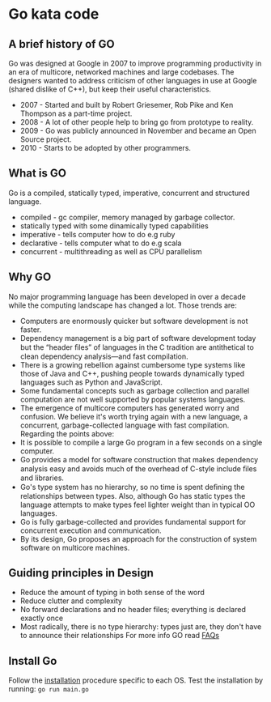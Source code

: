 # Go kata code

## A brief history of GO
Go was designed at Google in 2007 to improve programming productivity in an era of multicore, networked machines and large codebases.
The designers wanted to address criticism of other languages in use at Google (shared dislike of C++), but keep their useful characteristics.
* 2007 - Started and built by Robert Griesemer, Rob Pike and Ken Thompson as a part-time project.
* 2008 - A lot of other people help to bring go from prototype to reality.
* 2009 - Go was publicly announced in November and became an Open Source project.
* 2010 - Starts to be adopted by other programmers.

## What is GO
Go is a compiled, statically typed, imperative, concurrent and structured language.
* compiled - gc compiler, memory managed by garbage collector.
* statically typed with some dinamically typed capabilities
* imperative - tells computer how to do e.g ruby
* declarative - tells computer what to do e.g scala
* concurrent - multithreading as well as CPU parallelism 

## Why GO
No major programming language has been developed in over a decade while the computing landscape has changed a lot.
Those trends are:
* Computers are enormously quicker but software development is not faster.
* Dependency management is a big part of software development today but the “header ﬁles” of languages in the C tradition are antithetical to clean dependency analysis—and fast compilation.
* There is a growing rebellion against cumbersome type systems like those of Java and C++, pushing people towards dynamically typed languages such as Python and JavaScript.
* Some fundamental concepts such as garbage collection and parallel computation are not well supported by popular systems languages.
* The emergence of multicore computers has generated worry and confusion.
 We believe it's worth trying again with a new language, a concurrent, garbage-collected language with fast compilation. Regarding the points above:
 * It is possible to compile a large Go program in a few seconds on a single computer.
 * Go provides a model for software construction that makes dependency analysis easy and avoids much of the overhead of C-style include ﬁles and libraries.
 * Go's type system has no hierarchy, so no time is spent deﬁning the relationships between types. Also, although Go has static types the language attempts to make types feel lighter weight than in typical OO languages.
 * Go is fully garbage-collected and provides fundamental support for concurrent execution and communication.
 * By its design, Go proposes an approach for the construction of system software on multicore machines.

## Guiding principles in Design
* Reduce the amount of typing in both sense of the word 
* Reduce clutter and complexity 
* No forward declarations and no header files; everything is declared exactly once 
* Most radically, there is no type hierarchy: types just are, they don't have to announce their relationships 
For more info GO read [FAQs](https://golang.org/doc/faq)

## Install Go
Follow the [installation](https://golang.org/doc/install) procedure specific to each OS.
Test the installation by running:
`go run main.go`

